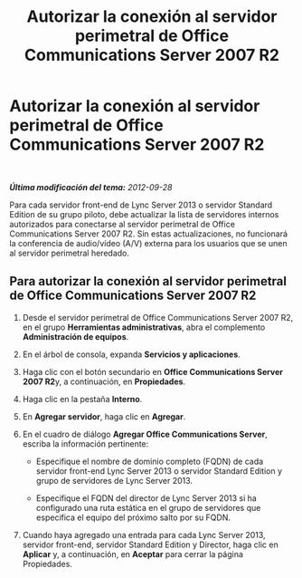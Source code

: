 ﻿---
title: "Autorizar la conexión al servidor perimetral de Office Communications Server 2007 R2"
TOCTitle: "Autor. de la connexion au serveur Edge Office Communications Server 2007 R2"
ms:assetid: 14f6798a-28d6-4b3d-8734-942192e1bbf5
ms:mtpsurl: https://technet.microsoft.com/es-es/library/JJ204702(v=OCS.15)
ms:contentKeyID: 48274521
ms.date: 01/07/2017
mtps_version: v=OCS.15
ms.translationtype: HT
---

# Autorizar la conexión al servidor perimetral de Office Communications Server 2007 R2

 

_**Última modificación del tema:** 2012-09-28_

Para cada servidor front-end de Lync Server 2013 o servidor Standard Edition de su grupo piloto, debe actualizar la lista de servidores internos autorizados para conectarse al servidor perimetral de Office Communications Server 2007 R2. Sin estas actualizaciones, no funcionará la conferencia de audio/vídeo (A/V) externa para los usuarios que se unen al servidor perimetral heredado.

## Para autorizar la conexión al servidor perimetral de Office Communications Server 2007 R2

1.  Desde el servidor perimetral de Office Communications Server 2007 R2, en el grupo **Herramientas administrativas**, abra el complemento **Administración de equipos**.

2.  En el árbol de consola, expanda **Servicios y aplicaciones**.

3.  Haga clic con el botón secundario en **Office Communications Server 2007 R2**y, a continuación, en **Propiedades**.

4.  Haga clic en la pestaña **Interno**.

5.  En **Agregar servidor**, haga clic en **Agregar**.

6.  En el cuadro de diálogo **Agregar Office Communications Server**, escriba la información pertinente:
    
      - Especifique el nombre de dominio completo (FQDN) de cada servidor front-end Lync Server 2013 o servidor Standard Edition y grupo de servidores de Lync Server 2013.
    
      - Especifique el FQDN del director de Lync Server 2013 si ha configurado una ruta estática en el grupo de servidores que especifica el equipo del próximo salto por su FQDN.

7.  Cuando haya agregado una entrada para cada Lync Server 2013, servidor front-end, servidor Standard Edition y Director, haga clic en **Aplicar** y, a continuación, en **Aceptar** para cerrar la página Propiedades.

